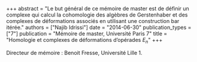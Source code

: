 +++
abstract = "Le but général de ce mémoire de master est de définir un complexe qui calcul la cohomologie des algèbres de Gerstenhaber et des complexes de déformations associés en utilisant une construction bar itérée."
authors = ["Najib Idrissi"]
date = "2014-06-30"
publication_types = ["7"]
publication = "Mémoire de master, Université Paris 7"
title = "Homologie et complexes de déformations d’opérades $E_n$"
+++

Directeur de mémoire : Benoit Fresse, Université Lille 1.
